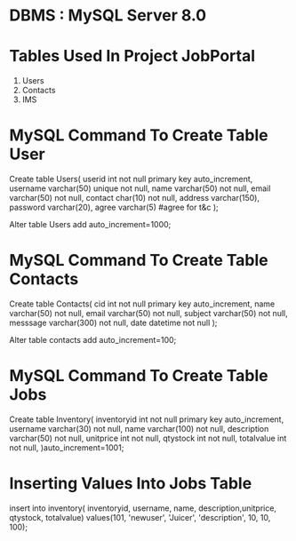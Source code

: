 # DBMS : MySQL Server 8.0

# Tables Used In Project JobPortal
1. Users
2. Contacts
3. IMS

# MySQL Command To Create Table User

Create table Users(
    userid int not null primary key auto_increment,
    username varchar(50) unique not null,
    name varchar(50) not null,
    email varchar(50) not null,
    contact char(10) not null,
    address varchar(150),
    password varchar(20),
    agree varchar(5) #agree for t&c
);

Alter table Users add auto_increment=1000;

# MySQL Command To Create Table Contacts

Create table Contacts(
    cid int not null primary key auto_increment,
    name varchar(50) not null,
    email varchar(50) not null,
    subject varchar(50) not null,
    messsage varchar(300) not null,
    date datetime not null
);

Alter table contacts add auto_increment=100;

# MySQL Command To Create Table Jobs

Create table Inventory(
    inventoryid int not null primary key auto_increment,
    username varchar(30) not null,
    name varchar(100) not null,
    description varchar(50)  not null,
    unitprice int not null,
    qtystock int not null,
    totalvalue int not null,
)auto_increment=1001;


# Inserting Values Into Jobs Table

insert into inventory( inventoryid, username, name, description,unitprice, qtystock, totalvalue) 
values(101, 'newuser', 'Juicer', 'description', 10, 10, 100);

